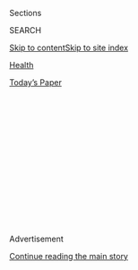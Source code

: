 <div id="app">

<div>

<div>

<div>

<div class="NYTAppHideMasthead css-1q2w90k e1suatyy0">

<div class="section css-ui9rw0 e1suatyy2">

<div class="css-eph4ug er09x8g0">

<div class="css-6n7j50">

</div>

<span class="css-1dv1kvn">Sections</span>

<div class="css-10488qs">

<span class="css-1dv1kvn">SEARCH</span>

</div>

[Skip to content](#site-content)[Skip to site
index](#site-index)

</div>

<div id="masthead-section-label" class="css-1wr3we4 eaxe0e00">

[Health](https://www.nytimes.com/section/health)

</div>

<div class="css-10698na e1huz5gh0">

</div>

</div>

<div id="masthead-bar-one" class="section hasLinks css-15hmgas e1csuq9d3">

<div class="css-uqyvli e1csuq9d0">

</div>

<div class="css-1uqjmks e1csuq9d1">

</div>

<div class="css-9e9ivx">

[](https://myaccount.nytimes.com/auth/login?response_type=cookie&client_id=vi)

</div>

<div class="css-1bvtpon e1csuq9d2">

[Today’s
Paper](https://www.nytimes.com/section/todayspaper)

</div>

</div>

</div>

</div>

<div data-aria-hidden="false">

<div id="site-content" data-role="main">

<div>

<div class="css-1aor85t" style="opacity:0.000000001;z-index:-1;visibility:hidden">

<div class="css-1hqnpie">

<div class="css-epjblv">

<span class="css-17xtcya">[Health](/section/health)</span><span class="css-x15j1o">|</span><span class="css-fwqvlz">‘Amazing,
Isn’t It?’ Long-Sought Blood Test for Alzheimer’s in
Reach</span>

</div>

<div class="css-k008qs">

<div class="css-1iwv8en">

<span class="css-18z7m18"></span>

<div>

</div>

</div>

<span class="css-1n6z4y">https://nyti.ms/30TUyEl</span>

<div class="css-1705lsu">

<div class="css-4xjgmj">

<div class="css-4skfbu" data-role="toolbar" data-aria-label="Social Media Share buttons, Save button, and Comments Panel with current comment count" data-testid="share-tools">

  - 
  - 
  - 
  - 
    
    <div class="css-6n7j50">
    
    </div>

  - 
  - 

</div>

</div>

</div>

</div>

</div>

</div>

<div id="NYT_TOP_BANNER_REGION" class="css-13pd83m">

</div>

<div id="top-wrapper" class="css-1sy8kpn">

<div id="top-slug" class="css-l9onyx">

Advertisement

</div>

[Continue reading the main
story](#after-top)

<div class="ad top-wrapper" style="text-align:center;height:100%;display:block;min-height:250px">

<div id="top" class="place-ad" data-position="top" data-size-key="top">

</div>

</div>

<div id="after-top">

</div>

</div>

<div>

<div id="sponsor-wrapper" class="css-1hyfx7x">

<div id="sponsor-slug" class="css-19vbshk">

Supported by

</div>

[Continue reading the main
story](#after-sponsor)

<div id="sponsor" class="ad sponsor-wrapper" style="text-align:center;height:100%;display:block">

</div>

<div id="after-sponsor">

</div>

</div>

<div class="css-186x18t">

</div>

<div class="css-ls6wgr ehdk2mb0">

# ‘Amazing, Isn’t It?’ Long-Sought Blood Test for Alzheimer’s in Reach

</div>

  
Scientists say such tests could be available in a few years, speeding
research for treatments and providing a diagnosis for dementia patients
who want to know if they have Alzheimer’s disease.

<div class="css-79elbk" data-testid="photoviewer-wrapper">

<div class="css-z3e15g" data-testid="photoviewer-wrapper-hidden">

</div>

<div class="css-1a48zt4 ehw59r15" data-testid="photoviewer-children">

![<span class="css-16f3y1r e13ogyst0" data-aria-hidden="true">Scientists
are reporting that a simple blood test works as well in diagnosing
Alzheimer’s as costly, harder-to-get PET scans of the brain like this
set.</span><span class="css-cnj6d5 e1z0qqy90" itemprop="copyrightHolder"><span class="css-1ly73wi e1tej78p0">Credit...</span><span><span>Zephyr/Science
Source</span></span></span>](https://static01.nyt.com/images/2020/07/28/science/28ALZHEIMERS/merlin_175031418_8e9f1c00-577f-4717-aec9-e3c1d5a53dfd-articleLarge.jpg?quality=75&auto=webp&disable=upscale)

</div>

</div>

<div class="css-18e8msd">

<div class="css-vp77d3 epjyd6m0">

<div class="css-hus3qt ey68jwv0" data-aria-hidden="true">

[![Pam
Belluck](https://static01.nyt.com/images/2018/02/16/multimedia/author-pam-belluck/author-pam-belluck-thumbLarge-v2.png
"Pam Belluck")](https://www.nytimes.com/by/pam-belluck)

</div>

<div class="css-1baulvz">

By [<span class="css-1baulvz last-byline" itemprop="name">Pam
Belluck</span>](https://www.nytimes.com/by/pam-belluck)

</div>

</div>

  - 
    
    <div class="css-ld3wwf e16638kd2">
    
    July 28,
    2020
    
    </div>

  - 
    
    <div class="css-4xjgmj">
    
    <div class="css-d8bdto" data-role="toolbar" data-aria-label="Social Media Share buttons, Save button, and Comments Panel with current comment count" data-testid="share-tools">
    
      - 
      - 
      - 
      - 
        
        <div class="css-6n7j50">
        
        </div>
    
      - 
      - 
    
    </div>
    
    </div>

</div>

</div>

<div class="section meteredContent css-1r7ky0e" name="articleBody" itemprop="articleBody">

<div class="css-1fanzo5 StoryBodyCompanionColumn">

<div class="css-53u6y8">

A newly developed blood test for Alzheimer’s has diagnosed the disease
as accurately as methods that are far more expensive or invasive,
scientists reported on Tuesday, a significant step toward a longtime
goal for patients, doctors and dementia researchers. The test has the
potential to make diagnosis simpler, more affordable and widely
available.

The test determined whether people with dementia had Alzheimer’s instead
of another condition. And it identified signs of the degenerative,
deadly disease 20 years before memory and thinking problems were
expected in people with a genetic mutation that causes Alzheimer’s,
according to [research published in
JAMA](https://jamanetwork.com/journals/jama/fullarticle/10.1001/jama.2020.12134?guestAccessKey=42d098cb-7eca-4a1c-9d7b-9951b104b003&utm_source=For_The_Media&utm_medium=referral&utm_campaign=ftm_links&utm_content=tfl&utm_term=072820)
and presented at the Alzheimer’s Association International Conference.

Such a test could be available for clinical use in as little as two to
three years, the researchers and other experts estimated, providing a
readily accessible way to diagnose whether people with cognitive issues
were experiencing Alzheimer’s, rather than another type of dementia that
might require different treatment or have a different prognosis. A blood
test like this might also<span class="css-8l6xbc evw5hdy0">
</span>eventually be used to predict whether someone with no symptoms
would develop Alzheimer’s.

“This blood test very, very accurately predicts who’s got Alzheimer’s
disease in their brain, including people who seem to be normal,” said
Dr. Michael Weiner, an Alzheimer’s disease researcher at the University
of California, San Francisco, who was not involved in the study. “It’s
not a cure, it’s not a treatment, but you can’t treat the disease
without being able to diagnose it. And accurate, low-cost diagnosis is
really exciting, so it’s a breakthrough.”

</div>

</div>

<div class="css-1fanzo5 StoryBodyCompanionColumn">

<div class="css-53u6y8">

Nearly [six million people in the United
States](https://www.alz.org/media/documents/alzheimers-facts-and-figures-2019-r.pdf)
and roughly [30 million
worldwide](https://www.ncbi.nlm.nih.gov/pmc/articles/PMC6936673/) have
Alzheimer’s, and their ranks are expected to more than double by 2050 as
the population ages.

Blood tests for Alzheimer’s, which are being developed by several
research teams, would provide some hope in a field that has experienced
failure after failure in its search for ways to treat and prevent a
devastating disease that robs people of their memories and ability to
function independently.

Experts said blood tests would accelerate the search for new therapies
by making it faster and cheaper to screen participants for clinical
trials, a process that now often takes years and costs millions of
dollars because it relies on expensive methods like PET scans of the
brain and spinal taps for cerebrospinal fluid.

But the ability to diagnose Alzheimer’s with a quick blood test would
also intensify ethical and emotional dilemmas for people deciding
whether they wanted to know they had a disease that does not yet have a
cure or treatment.

The test, which measures a form of the tau protein found in tangles that
spread throughout the brain in Alzheimer’s, proved remarkably accurate
in a study of 1,402 people from three different groups in Sweden,
Colombia and the United States. It performed better than MRI brain
scans, was as good as PET scans or spinal taps and was nearly as
accurate as the most definitive diagnostic method: autopsies that found
strong evidence of Alzheimer’s in people’s brains after they died.

</div>

</div>

<div class="css-1fanzo5 StoryBodyCompanionColumn">

<div class="css-53u6y8">

“Based on the data, it’s a big step forward,” said Rudolph Tanzi, a
professor of neurology at Massachusetts General Hospital and Harvard
Medical School, who was not involved in the research.

He and other experts said that the results would need to be replicated
in clinical trials in more populations, including those reflecting more
racial and ethnic diversity. The test will also need to be refined and
standardized so results can consistently be analyzed in labs, and will
need approval by federal regulators.

Currently, Alzheimer’s diagnoses are made mostly with clinical
assessments of memory and cognitive impairment, as well as interviews
with patients’ family members and caregivers. The diagnoses are often
inaccurate because doctors have trouble distinguishing Alzheimer’s from
other dementias and physical conditions that involve cognitive
impairment.

Measures like PET scans and spinal taps — costly and often unavailable —
can detect elevated levels of amyloid protein, which clumps into plaques
in the brains of people with Alzheimer’s, and there has been recent
progress on blood tests for amyloid. But amyloid alone isn’t enough to
diagnose Alzheimer’s because some people with high levels don’t develop
the disease.

“Just saying you have amyloid in the brain through a PET scan today does
not tell you they have tau, and that’s why it is not a diagnostic for
Alzheimer’s,” said Maria Carrillo, chief science officer at the
Alzheimer’s Association. By contrast, the tau blood test appears to
register the presence of amyloid plaques and tau tangles, both of which
are in brains of people with confirmed Alzheimer’s, she said.

“This test really opens up the possibility of being able to use a blood
test in the clinic to diagnose someone more definitely with
Alzheimer’s,” Dr. Carrillo said. “Amazing, isn’t it? I mean, really,
five years ago, I would have told you it was science fiction.”

</div>

</div>

<div class="css-1fanzo5 StoryBodyCompanionColumn">

<div class="css-53u6y8">

Detecting tau may also be valuable for predicting how quickly a person’s
cognitive abilities will decline, because, unlike amyloid, tau tends to
increase as dementia worsens, she said.

</div>

</div>

<div class="css-79elbk" data-testid="photoviewer-wrapper">

<div class="css-z3e15g" data-testid="photoviewer-wrapper-hidden">

</div>

<div class="css-1a48zt4 ehw59r15" data-testid="photoviewer-children">

![<span class="css-16f3y1r e13ogyst0" data-aria-hidden="true">A newly
developed blood test for Alzheimer’s measures a protein called tau which
forms tangles in the brains of patients with Alzheimer’s, like the green
strands in this slide of a brain
cell.</span><span class="css-cnj6d5 e1z0qqy90" itemprop="copyrightHolder"><span class="css-1ly73wi e1tej78p0">Credit...</span><span>Thomas
Deerinck, NCMIR/Science
Source</span></span>](https://static01.nyt.com/images/2020/07/28/science/28ALZHEIMERS2/28ALZHEIMERS2-articleLarge.jpg?quality=75&auto=webp&disable=upscale)

</div>

</div>

<div class="css-1fanzo5 StoryBodyCompanionColumn">

<div class="css-53u6y8">

The test was 96 percent accurate in determining whether people with
dementia had Alzheimer’s rather than other neurodegenerative disorders,
said Dr. Oskar Hansson, a senior author of the study and a professor of
clinical memory research at Lund University in Sweden. That performance,
in a group of nearly 700 people from Sweden, was similar to PET scans
and spinal taps, and it was better than MRI scans and blood tests for
amyloid, another form of tau and a third type of neurological biomarker
called neurofilament light chain.

People with Alzheimer’s had seven times more of the tau protein, called
p-tau217, that the test measured than people without any dementia or
those with other neurological disorders, like frontotemporal dementia,
vascular dementia or Parkinson’s disease, Dr. Hansson said.

“This is so specific for Alzheimer’s disease,” he said.

The study also compared findings of brain autopsies of donors from
Arizona with test results on blood that they donated before they died.
It found the blood test was 98 percent as accurate in diagnosing
Alzheimer’s as autopsies of people found to have had a high likelihood
of the disease because they had both amyloid plaques and extensive tau
tangles in their brains, said Dr. Eric Reiman, another senior author and
the executive director of the Banner Alzheimer’s Institute in Phoenix.
The test was 89 percent as accurate as autopsies of brains that
contained plaques but had fewer tau tangles and were considered
moderately likely to have had Alzheimer’s, he said.

And in over 600 members of [the world’s largest family with genetic
early-onset
Alzheimer’s](https://www.nytimes.com/2010/06/02/health/02alzheimers.html),
the test essentially identified who would develop the disease 20 years
before dementia symptoms would surface. In this extended family in
Colombia of about 6,000 people, some have a mutation that causes
cognitive impairment beginning in their mid-40s. The test could
distinguish between those with and without the mutation in people as
young as 25.

The most immediate uses of blood tests would be to speed up and lower
the cost of clinical trials and to allow doctors to diagnose or rule out
Alzheimer’s in patients with dementia if they and their families sought
that information to help them plan for what lay ahead.

“The certainty of a diagnosis could help patients, family caregivers and
physicians themselves cope,” Dr. Reiman said.

</div>

</div>

<div class="css-1fanzo5 StoryBodyCompanionColumn">

<div class="css-53u6y8">

Blood tests could eventually be used earlier, allowing people who were
beginning to have mild memory issues to learn whether they would develop
Alzheimer’s or instead had another condition that might be less
aggressive or fast-moving, Dr. Weiner said.

And, Dr. Tanzi said, in the future blood tests might be given to people
without any impairment, perhaps as initial screening tools to be
followed with PET scans if worrisome levels of biomarkers were detected.

“It has the promise to make early detection of the disease possible,
before we have symptoms,” Dr. Tanzi said, something the field would only
recommend for clinical use if there were effective ways to prevent or
treat Alzheimer’s.

Dr. Hansson said his lab was studying whether the test could predict
dementia in people with no impairments or those with mild memory
problems.

The test in the JAMA study used a method called an immunoassay to detect
compounds that bind to antibodies. Several such assays are being
developed. The particular assay in the study was developed by Eli Lilly
and Company, which provided materials and three employees to conduct the
assays; the company was allowed to review the manuscript but not veto
anything in it, the authors reported. Most of the funding for the study
came from government agencies and foundations in Sweden and the United
States.

At the Alzheimer’s Association conference, Dr. Hansson and a co-author,
Dr. Kaj Blennow, presented their findings, as did two other research
teams working on tau blood tests.

One test, developed by a team at Washington University in St. Louis that
included Dr. Randall Bateman, Dr. Suzanne Schindler and Nicolas
Barthélemy, used a method called mass spectrometry, which detects
entire molecules of tau or amyloid. In a [study
published](https://rupress.org/jem/article-lookup/doi/10.1084/jem.20200861)
on Tuesday in the Journal of Experimental Medicine, that team found that
the same form of tau in the JAMA study, p-tau217, correlated more
closely to amyloid buildup in the brain than another form, p-tau 181,
that some researchers have been focusing on. Dr. Schindler, an assistant
professor of neurology, said that might be because p-tau217 emerges
earlier in the Alzheimer’s disease process.

</div>

</div>

<div class="css-1fanzo5 StoryBodyCompanionColumn">

<div class="css-53u6y8">

“I personally find it very reassuring that these different groups are
using different types of assays and getting the same result,” Dr.
Schindler said. “It looks real. It looks like 217 has tremendous promise
as a blood test for Alzheimer’s disease, and it is likely to correspond
with the symptoms.”

In another study presented at the conference, Dr. Adam Boxer, a
neurologist at U.C.S.F., and Elisabeth Thijssen, a visiting graduate
student, used the same immunoassay in the JAMA study and found both
forms of tau could distinguish Alzheimer’s from [frontotemporal
dementia](https://www.nytimes.com/2012/05/06/health/a-rare-form-of-dementia-tests-a-vow-of-for-better-for-worse.html),
showing how specific these proteins are for detecting tau associated
with Alzheimer’s, Dr. Boxer said.

Several researchers are working with companies or, like Dr. Bateman and
Dr. Reiman, have formed their own. Ultimately, various methods may be
approved for medical use. Dr. Carrillo said mass spectrometry had the
advantage of relying on a machine that was already in use, but the
disadvantage of being more expensive and requiring more expertise than
immunoassays, which are easily analyzed by laboratories that routinely
run blood tests.

“Within a few years, it’s very possible that there will be certified
laboratory tests for these proteins and others, and maybe tests will be
developed for Parkinson’s disease and so forth,” Dr. Weiner said. “It’s
a new world.”

***\[*[*Like the Science Times page on
Facebook.*](http://on.fb.me/1paTQ1h)** ****** *| Sign up for the*
**[*Science Times newsletter.*](http://nyti.ms/1MbHaRU)*\]***

</div>

</div>

</div>

<div>

</div>

<div>

</div>

<div>

</div>

<div>

<div id="bottom-wrapper" class="css-1ede5it">

<div id="bottom-slug" class="css-l9onyx">

Advertisement

</div>

[Continue reading the main
story](#after-bottom)

<div id="bottom" class="ad bottom-wrapper" style="text-align:center;height:100%;display:block;min-height:90px">

</div>

<div id="after-bottom">

</div>

</div>

</div>

</div>

</div>

## Site Index

<div>

</div>

## Site Information Navigation

  - [© <span>2020</span> <span>The New York Times
    Company</span>](https://help.nytimes.com/hc/en-us/articles/115014792127-Copyright-notice)

<!-- end list -->

  - [NYTCo](https://www.nytco.com/)
  - [Contact
    Us](https://help.nytimes.com/hc/en-us/articles/115015385887-Contact-Us)
  - [Work with us](https://www.nytco.com/careers/)
  - [Advertise](https://nytmediakit.com/)
  - [T Brand Studio](http://www.tbrandstudio.com/)
  - [Your Ad
    Choices](https://www.nytimes.com/privacy/cookie-policy#how-do-i-manage-trackers)
  - [Privacy](https://www.nytimes.com/privacy)
  - [Terms of
    Service](https://help.nytimes.com/hc/en-us/articles/115014893428-Terms-of-service)
  - [Terms of
    Sale](https://help.nytimes.com/hc/en-us/articles/115014893968-Terms-of-sale)
  - [Site
    Map](https://spiderbites.nytimes.com)
  - [Help](https://help.nytimes.com/hc/en-us)
  - [Subscriptions](https://www.nytimes.com/subscription?campaignId=37WXW)

</div>

</div>

</div>

</div>
